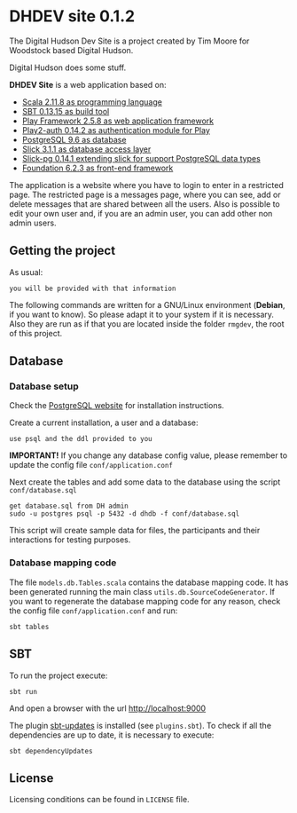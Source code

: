 # DHDEV site 0.1.2
The Digital Hudson Dev Site is a project created by Tim Moore for Woodstock based Digital Hudson.

Digital Hudson does some stuff. 


**DHDEV Site** is a web application based on:

* [Scala 2.11.8 as programming language](http://www.scala-lang.org/)
* [SBT 0.13.15 as build tool](http://www.scala-sbt.org/)
* [Play Framework 2.5.8 as web application framework](https://www.playframework.com/)
* [Play2-auth 0.14.2 as authentication module for Play](https://github.com/t2v/play2-auth/)
* [PostgreSQL 9.6 as database](http://www.postgresql.org)
* [Slick 3.1.1 as database access layer](http://slick.lightbend.com)
* [Slick-pg 0.14.1 extending slick for support PostgreSQL data types](https://github.com/tminglei/slick-pg)
* [Foundation 6.2.3 as front-end framework](http://foundation.zurb.com)

The application is a website where you have to login to enter in a restricted page. The restricted page is a messages
page, where you can see, add or delete messages that are shared between all the users. Also is possible to edit your
own user and, if you are an admin user, you can add other non admin users.


## Getting the project
As usual:

    you will be provided with that information

The following commands are written for a GNU/Linux environment (**Debian**, if you want to know). So please adapt it
to your system if it is necessary. Also they are run as if that you are located inside the folder `rmgdev`, the root of this project.

## Database

### Database setup
Check the [PostgreSQL website](http://www.postgresql.org/download/) for installation instructions.

Create a current installation, a user and a database:

    use psql and the ddl provided to you

**IMPORTANT!** If you change any database config value, please remember to update the config file
`conf/application.conf`

Next create the tables and add some data to the database using the script `conf/database.sql`

    get database.sql from DH admin
	sudo -u postgres psql -p 5432 -d dhdb -f conf/database.sql

This script will create sample data for files, the participants and their interactions for testing purposes.

### Database mapping code
The file `models.db.Tables.scala` contains the database mapping code. It has been generated running the main class
`utils.db.SourceCodeGenerator`. If you want to regenerate the database mapping code for any reason, check the
config file `conf/application.conf` and run:

    sbt tables

## SBT

To run the project execute:

    sbt run

And open a browser with the url [http://localhost:9000](http://localhost:9000)

The plugin [sbt-updates](https://github.com/rtimush/sbt-updates) is installed (see `plugins.sbt`). To check
if all the dependencies are up to date, it is necessary to execute:

    sbt dependencyUpdates

## License
Licensing conditions can be found in `LICENSE` file.
